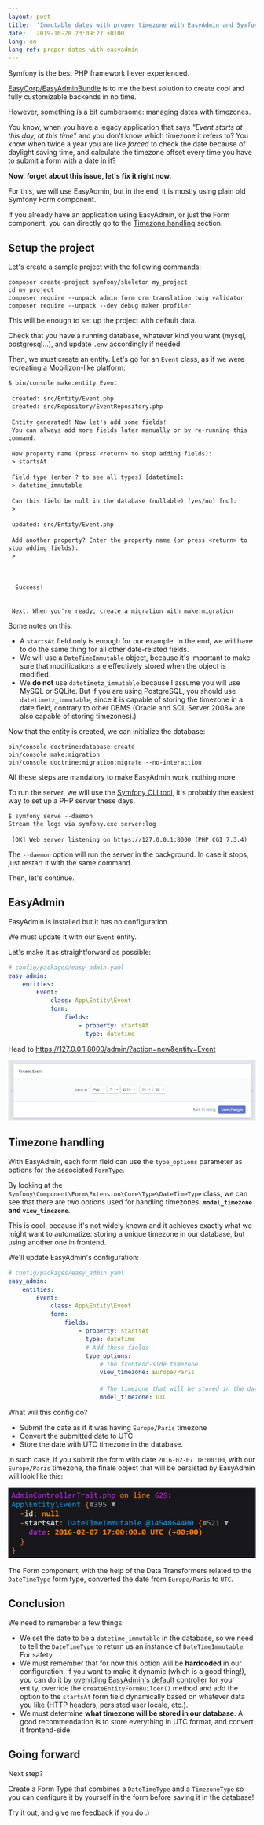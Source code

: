 ```yaml
---
layout: post
title:  'Immutable dates with proper timezone with EasyAdmin and Symfony Forms'
date:   2019-10-28 23:09:27 +0100
lang: en
lang-ref: proper-dates-with-easyadmin
---
```


Symfony is the best PHP framework I ever experienced.

[EasyCorp/EasyAdminBundle](https://github.com/EasyCorp/EasyAdminBundle/) is to me the best solution to create cool and fully customizable backends in no time.

However, something is a bit cumbersome: managing dates with timezones.

You know, when you have a legacy application that says _"Event starts at this day, at this time"_ and you don't know which timezone it refers to? You know when twice a year you are like _forced_ to check the date because of daylight saving time, and calculate the timezone offset every time you have to submit a form with a date in it?

**Now, forget about this issue, let's fix it right now.**

For this, we will use EasyAdmin, but in the end, it is mostly using plain old Symfony Form component.

If you already have an application using EasyAdmin, or just the Form component, you can directly go to the [Timezone handling](#timezone-handling) section.

## Setup the project

Let's create a sample project with the following commands:

```
composer create-project symfony/skeleton my_project
cd my_project
composer require --unpack admin form orm translation twig validator
composer require --unpack --dev debug maker profiler
```

This will be enough to set up the project with default data.

Check that you have a running database, whatever kind you want (mysql, postgresql...), and update `.env` accordingly if needed.

Then, we must create an entity. Let's go for an `Event` class, as if we were recreating a [Mobilizon](https://framagit.org/framasoft/mobilizon)-like platform:

```
$ bin/console make:entity Event

 created: src/Entity/Event.php
 created: src/Repository/EventRepository.php

 Entity generated! Now let's add some fields!
 You can always add more fields later manually or by re-running this command.

 New property name (press <return> to stop adding fields):
 > startsAt

 Field type (enter ? to see all types) [datetime]:
 > datetime_immutable

 Can this field be null in the database (nullable) (yes/no) [no]:
 >

 updated: src/Entity/Event.php

 Add another property? Enter the property name (or press <return> to stop adding fields):
 >



  Success!


 Next: When you're ready, create a migration with make:migration

```

Some notes on this:

* A `startsAt` field only is enough for our example. In the end, we will have to do the same thing for all other date-related fields.
* We will use a `DateTimeImmutable` object, because it's important to make sure that modifications are effectively stored when the object is modified.
* We **do not** use `datetimetz_immutable` because I assume you will use MySQL or SQLite. But if you are using PostgreSQL, you should use `datetimetz_immutable`, since it is capable of storing the timezone in a date field, contrary to other DBMS (Oracle and SQL Server 2008+ are also capable of storing timezones).)

Now that the entity is created, we can initialize the database:

```
bin/console doctrine:database:create
bin/console make:migration
bin/console doctrine:migration:migrate --no-interaction
```

All these steps are mandatory to make EasyAdmin work, nothing more.

To run the server, we will use the [Symfony CLI tool](https://symfony.com/download), it's probably the easiest way to set up a PHP server these days.

```
$ symfony serve --daemon
Stream the logs via symfony.exe server:log

 [OK] Web server listening on https://127.0.0.1:8000 (PHP CGI 7.3.4)

```

The `--daemon` option will run the server in the background. In case it stops, just restart it with the same command.

Then, let's continue.

## EasyAdmin

EasyAdmin is installed but it has no configuration.

We must update it with our `Event` entity.

Let's make it as straightforward as possible:

```yaml
# config/packages/easy_admin.yaml
easy_admin:
    entities:
        Event:
            class: App\Entity\Event
            form:
                fields:
                    - property: startsAt
                      type: datetime
```

Head to https://127.0.0.1:8000/admin/?action=new&entity=Event

![EasyAdmin "new" form](/img/easyadmin_dates_admin_new.jpg)

## Timezone handling

With EasyAdmin, each form field can use the `type_options` parameter as options for the associated `FormType`.

By looking at the `Symfony\Component\Form\Extension\Core\Type\DateTimeType` class, we can see that there are two options used for handling timezones: **`model_timezone` and `view_timezone`**.

This is cool, because it's not widely known and it achieves exactly what we might want to automatize: storing a unique timezone in our database, but using another one in frontend.

We'll update EasyAdmin's configuration:

```yaml
# config/packages/easy_admin.yaml
easy_admin:
    entities:
        Event:
            class: App\Entity\Event
            form:
                fields:
                    - property: startsAt
                      type: datetime
                      # Add these fields
                      type_options:
                          # The frontend-side timezone
                          view_timezone: Europe/Paris

                          # The timezone that will be stored in the database
                          model_timezone: UTC
```

What will this config do?

* Submit the date as if it was having `Europe/Paris` timezone
* Convert the submitted date to UTC
* Store the date with UTC timezone in the database.

In such case, if you submit the form with date `2016-02-07 18:00:00`, with our `Europe/Paris` timezone, the finale object that will be persisted by EasyAdmin will look like this:

![EasyAdmin dumped entity](/img/easyadmin_dates_admin_entity_dump.jpg)

The Form component, with the help of the Data Transformers related to the `DateTimeType` form type, converted the date from `Europe/Paris` to `UTC`.

## Conclusion

We need to remember a few things:

* We set the date to be a `datetime_immutable` in the database, so we need to tell the `DateTimeType` to return us an instance of `DateTimeImmutable`. For safety.
* We must remember that for now this option will be **hardcoded** in our configuration. If you want to make it dynamic (which is a good thing!), you can do it by [overriding EasyAdmin's default controller](https://symfony.com/doc/master/bundles/EasyAdminBundle/book/complex-dynamic-backends.html#customization-based-on-overriding-the-default-admincontroller) for your entity, override the `createEntityFormBuilder()` method and add the option to the `startsAt` form field dynamically based on whatever data you like (HTTP headers, persisted user locale, etc.).
* We must determine **what timezone will be stored in our database**. A good recommendation is to store everything in UTC format, and convert it frontend-side

## Going forward

Next step?

Create a Form Type that combines a `DateTimeType` and a `TimezoneType` so you can configure it by yourself in the form before saving it in the database!

Try it out, and give me feedback if you do :)
